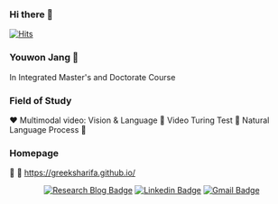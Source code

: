 ### Hi there 👋

[![Hits](https://hits.seeyoufarm.com/api/count/incr/badge.svg?url=https%3A%2F%2Fgithub.com%2Fgreeksharifa&count_bg=%2379C83D&title_bg=%23555555&icon=&icon_color=%23E7E7E7&title=hits&edge_flat=false)](https://hits.seeyoufarm.com)

### Youwon Jang 🔭

In Integrated Master's and Doctorate Course

### Field of Study
❤️ Multimodal video: Vision & Language
🧡 Video Turing Test
💛 Natural Language Process
💚 

### Homepage
💙 
💜 https://greeksharifa.github.io/

<div align=center>

[![Research Blog Badge](http://img.shields.io/badge/-Research%20Blog-ff69b4?style=for-the-badge&logo=Bloglovin&link=https://greeksharifa.github.io/blog/categories/)](https://greeksharifa.github.io/blog/categories/) 
[![Linkedin Badge](https://img.shields.io/badge/-LinkedIn-blue?style=for-the-badge&logo=Linkedin&logoColor=white&link=https://www.linkedin.com/in/youwon-jang-9bb883214/)](https://www.linkedin.com/in/youwon-jang-9bb883214/) 
[![Gmail Badge](https://img.shields.io/badge/-Gmail-d14836?style=for-the-badge&logo=Gmail&logoColor=white&link=mailto:greeksharifa@gmail.com)](mailto:greeksharifa@gmail.com) 
  
</div>


<!--
**greeksharifa/greeksharifa** is a ✨ _special_ ✨ repository because its `README.md` (this file) appears on your GitHub profile.

Here are some ideas to get you started:

- 🔭 I’m currently working on ...
- 🌱 I’m currently learning ...
- 👯 I’m looking to collaborate on ...
- 🤔 I’m looking for help with ...
- 💬 Ask me about ...
- 📫 How to reach me: ...
- 😄 Pronouns: ...
- ⚡ Fun fact: ...
-->
